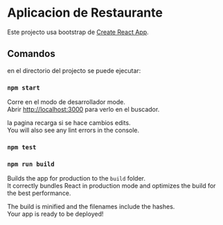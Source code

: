 # Aplicacion de Restaurante

Este projecto usa bootstrap de [Create React App](https://github.com/facebook/create-react-app).

## Comandos

en el directorio del projecto se puede ejecutar:

### `npm start`

Corre en el modo de desarrollador  mode.\
Abrir [http://localhost:3000](http://localhost:3000) para verlo en el buscador.

la pagina recarga si se hace cambios edits.\
You will also see any lint errors in the console.

### `npm test`

### `npm run build`

Builds the app for production to the `build` folder.\
It correctly bundles React in production mode and optimizes the build for the best performance.

The build is minified and the filenames include the hashes.\
Your app is ready to be deployed!

